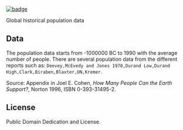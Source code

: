 <a className="gh-badge" href="https://datahub.io/core/population-global-historical"><img src="https://badgen.net/badge/icon/View%20on%20datahub.io/orange?icon=https://datahub.io/datahub-cube-badge-icon.svg&label&scale=1.25" alt="badge" /></a>

Global historical population data 

## Data

The population data starts from -1000000 BC to 1990 with the average number of people. 
There are several population data from the different reports such as: `Deevey,McEvedy and Jones 1978,Durand Low,Durand High,Clark,Biraben,Blaxter,UN,Kremer`.


Source: Appendix in Joel E. Cohen, *How Many People Can the Earth Support?*, Norton 1996, ISBN 0-393-31495-2.

## License

Public Domain Dedication and License.
